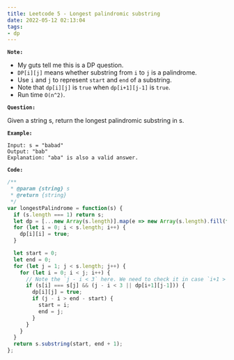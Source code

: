 ```yaml
---
title: Leetcode 5 - Longest palindromic substring
date: 2022-05-12 02:13:04
tags:
- dp
---
```

**`Note:`**
- My guts tell me this is a DP question.
- `DP[i][j]` means whether substring from `i` to `j` is a palindrome.
- Use `i` and `j` to represent `start` and `end` of a substring.
- Note that `dp[i][j]` is `true` when `dp[i+1][j-1]` is `true`.
- Run time `O(n^2)`.

**`Question:`**

Given a string s, return the longest palindromic substring in s.

**`Example:`**
```
Input: s = "babad"
Output: "bab"
Explanation: "aba" is also a valid answer.
```

**`Code:`**
```javascript
/**
 * @param {string} s
 * @return {string}
 */
var longestPalindrome = function(s) {
  if (s.length === 1) return s;
  let dp = [...new Array(s.length)].map(e => new Array(s.length).fill(false));
  for (let i = 0; i < s.length; i++) {
    dp[i][i] = true;
  }

  let start = 0;
  let end = 0;
  for (let j = 1; j < s.length; j++) {
    for (let i = 0; i < j; i++) {
      // Note the `j - i < 3` here. We need to check it in case `i+1 > j-1` or `i+1 = j-1`.
      if (s[i] === s[j] && (j - i < 3 || dp[i+1][j-1])) {
        dp[i][j] = true;
        if (j - i > end - start) {
          start = i;
          end = j;
        }
      }
    }
  }
  return s.substring(start, end + 1);
};
```